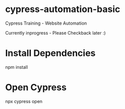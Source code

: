 # cypress-automation-basic
Cypress Training - Website Automation

Currently inprogress - Please Checkback later :)

# Install Dependencies
npm install

# Open Cypress
npx cypress open
